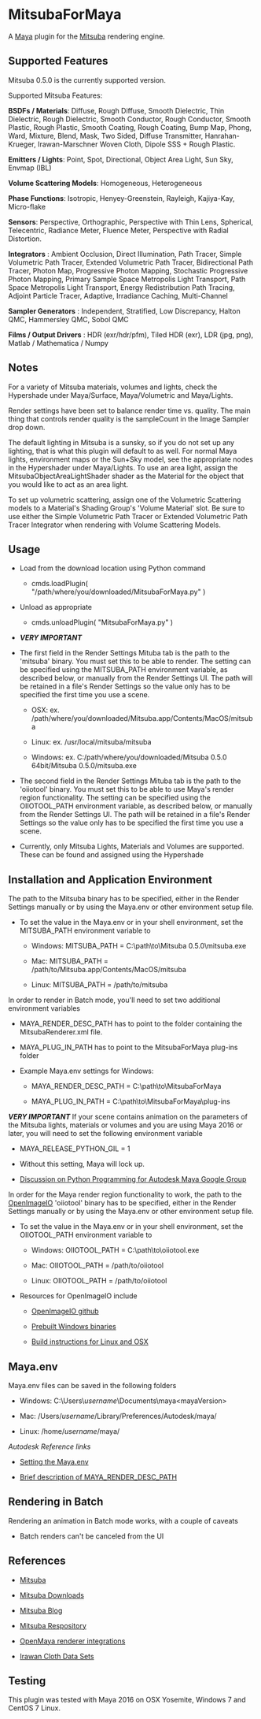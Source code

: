 MitsubaForMaya
=

A [Maya](http://www.autodesk.com/products/maya) plugin for the [Mitsuba](http://www.mitsuba-renderer.org/) rendering engine.


Supported Features
-
Mitsuba 0.5.0 is the currently supported version.

Supported Mitsuba Features:

**BSDFs / Materials**: Diffuse, Rough Diffuse, Smooth Dielectric, Thin Dielectric, Rough Dielectric, Smooth Conductor, Rough Conductor, Smooth Plastic, Rough Plastic, Smooth Coating, Rough Coating, Bump Map, Phong, Ward, Mixture, Blend, Mask, Two Sided, Diffuse Transmitter, Hanrahan-Krueger, Irawan-Marschner Woven Cloth, Dipole SSS + Rough Plastic.

**Emitters / Lights**: Point, Spot, Directional, Object Area Light, Sun Sky, Envmap (IBL)

**Volume Scattering Models**: Homogeneous, Heterogeneous

**Phase Functions**: Isotropic, Henyey-Greenstein, Rayleigh, Kajiya-Kay, Micro-flake

**Sensors**: Perspective, Orthographic, Perspective with Thin Lens, Spherical, Telecentric, Radiance Meter, Fluence Meter, Perspective with Radial Distortion.

**Integrators** : Ambient Occlusion, Direct Illumination, Path Tracer, Simple Volumetric Path Tracer, Extended Volumetric Path Tracer, Bidirectional Path Tracer, Photon Map, Progressive Photon Mapping, Stochastic Progressive Photon Mapping, Primary Sample Space Metropolis Light Transport, Path Space Metropolis Light Transport, Energy Redistribution Path Tracing, Adjoint Particle Tracer, Adaptive, Irradiance Caching, Multi-Channel

**Sampler Generators** : Independent, Stratified, Low Discrepancy, Halton QMC, Hammersley QMC, Sobol QMC

**Films / Output Drivers** : HDR (exr/hdr/pfm), Tiled HDR (exr), LDR (jpg, png), Matlab / Mathematica / Numpy

Notes
-

For a variety of Mitsuba materials, volumes and lights, check the Hypershade under Maya/Surface, Maya/Volumetric and Maya/Lights.

Render settings have been set to balance render time vs. quality. The main thing that controls render quality is the sampleCount in the Image Sampler drop down.

The default lighting in Mitsuba is a sunsky, so if you do not set up any lighting, that is what this plugin will default to as well. For normal Maya lights, environment maps or the Sun+Sky model, see the appropriate nodes in the Hypershader under Maya/Lights. To use an area light, assign the MitsubaObjectAreaLightShader shader as the Material for the object that you would like to act as an area light.

To set up volumetric scattering, assign one of the Volumetric Scattering models to a Material's Shading Group's 'Volume Material' slot. Be sure to use either the Simple Volumetric Path Tracer or Extended Volumetric Path Tracer Integrator when rendering with Volume Scattering Models.

Usage
-

- Load from the download location using Python command
	- cmds.loadPlugin( "/path/where/you/downloaded/MitsubaForMaya.py" )

- Unload as appropriate
	- cmds.unloadPlugin( "MitsubaForMaya.py" )

- ***VERY IMPORTANT*** 
- The first field in the Render Settings Mituba tab is the path to the 'mitsuba' binary. You must set this to be able to render. The setting can be specified using the MITSUBA_PATH environment variable, as described below, or manually from the Render Settings UI. The path will be retained in a file's Render Settings so the value only has to be specified the first time you use a scene.

	- OSX: ex. /path/where/you/downloaded/Mitsuba.app/Contents/MacOS/mitsuba

	- Linux: ex. /usr/local/mitsuba/mitsuba

	- Windows: ex. C:/path/where/you/downloaded/Mitsuba 0.5.0 64bit/Mitsuba 0.5.0/mitsuba.exe

- The second field in the Render Settings Mituba tab is the path to the 'oiiotool' binary. You must set this to be able to use Maya's render region functionality. The setting can be specified using the OIIOTOOL_PATH environment variable, as described below, or manually from the Render Settings UI. The path will be retained in a file's Render Settings so the value only has to be specified the first time you use a scene.

- Currently, only Mitsuba Lights, Materials and Volumes are supported. These can be found and assigned using the Hypershade

Installation and Application Environment
- 
The path to the Mitsuba binary has to be specified, either in the Render Settings manually or by using the Maya.env or other environment setup file.

- To set the value in the Maya.env or in your shell environment, set the MITSUBA_PATH environment variable to  

	- Windows: MITSUBA_PATH = C:\path\to\Mitsuba 0.5.0\mitsuba.exe

	- Mac: MITSUBA_PATH = /path/to/Mitsuba.app/Contents/MacOS/mitsuba

	- Linux: MITSUBA_PATH = /path/to/mitsuba

In order to render in Batch mode, you'll need to set two additional environment variables

- MAYA_RENDER_DESC_PATH has to point to the folder containing the MitsubaRenderer.xml file.

- MAYA_PLUG_IN_PATH has to point to the MitsubaForMaya plug-ins folder

- Example Maya.env settings for Windows:

	- MAYA_RENDER_DESC_PATH = C:\path\to\MitsubaForMaya

	- MAYA_PLUG_IN_PATH = C:\path\to\MitsubaForMaya\plug-ins

***VERY IMPORTANT*** 
If your scene contains animation on the parameters of the Mitsuba lights, materials or volumes and you are using Maya 2016 or later, you will need to set the following environment variable

- MAYA_RELEASE_PYTHON_GIL = 1

- Without this setting, Maya will lock up.

- [Discussion on Python Programming for Autodesk Maya Google Group](https://groups.google.com/forum/?hl=en#!topic/python_inside_maya/Zk7FKPu7J_A)


In order for the Maya render region functionality to work, the path to the [OpenImageIO](https://github.com/OpenImageIO/oiio) 'oiiotool' binary has to be specified, either in the Render Settings manually or by using the Maya.env or other environment setup file.

- To set the value in the Maya.env or in your shell environment, set the OIIOTOOL_PATH environment variable to  

	- Windows: OIIOTOOL_PATH = C:\path\to\oiiotool.exe

	- Mac: OIIOTOOL_PATH = /path/to/oiiotool

	- Linux: OIIOTOOL_PATH = /path/to/oiiotool

- Resources for OpenImageIO include

	- [OpenImageIO github](https://github.com/OpenImageIO/oiio)

	- [Prebuilt Windows binaries](http://www.lfd.uci.edu/~gohlke/pythonlibs/#openimageio)

	- [Build instructions for Linux and OSX](https://github.com/OpenImageIO/oiio/blob/master/INSTALL)


Maya.env
-

Maya.env files can be saved in the following folders

- Windows: C:\Users\\*username*\\Documents\maya\<mayaVersion>

- Mac: /Users/*username*/Library/Preferences/Autodesk/maya/<mayaVersion>

- Linux: /home/*username*/maya/<mayaVersion>

*Autodesk Reference links*

- [Setting the Maya.env](http://help.autodesk.com/view/MAYAUL/2016/ENU/?guid=GUID-8EFB1AC1-ED7D-4099-9EEE-624097872C04)

- [Brief description of MAYA_RENDER_DESC_PATH](http://knowledge.autodesk.com/support/maya/learn-explore/caas/CloudHelp/cloudhelp/2016/ENU/Maya/files/GUID-AF8A7EA4-DEEF-49EF-A18C-CDA72B4F9E1E-htm.html)


Rendering in Batch
-
Rendering an animation in Batch mode works, with a couple of caveats

- Batch renders can't be canceled from the UI

References
-

- [Mitsuba](http://www.mitsuba-renderer.org/)

- [Mitsuba Downloads](http://www.mitsuba-renderer.org/download.html)

- [Mitsuba Blog](http://www.mitsuba-renderer.org/devblog/)

- [Mitsuba Respository](https://www.mitsuba-renderer.org/repos/)

- [OpenMaya renderer integrations](https://github.com/haggi/OpenMaya)

- [Irawan Cloth Data Sets](http://www.mitsuba-renderer.org/scenes/irawan.zip)

Testing
-

This plugin was tested with Maya 2016 on OSX Yosemite, Windows 7 and CentOS 7 Linux.

